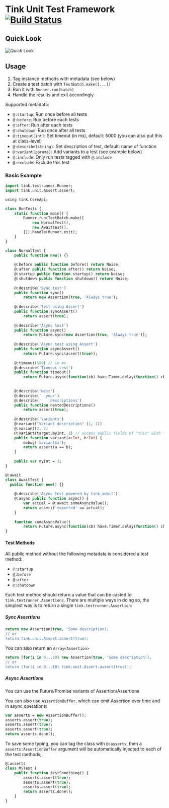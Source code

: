 # Tink Unit Test Framework [![Build Status](https://travis-ci.org/haxetink/tink_unittest.svg?branch=master)](https://travis-ci.org/haxetink/tink_unittest)

## Quick Look

![Quick Look](https://haxetink.github.io/tink_unittest/images/quicklook.png)

## Usage

1. Tag instance methods with metadata (see below)
2. Create a test batch with `TestBatch.make([...])`
3. Run it with `Runner.run(batch)`
4. Handle the results and exit accordingly

Supported metadata:

- `@:startup`: Run once before all tests
- `@:before`: Run before each tests
- `@:after`: Run after each tests
- `@:shutdown`: Run once after all tests
- `@:timeout(int)`: Set timeout (in ms), default: 5000 (you can also put this at class-level)
- `@:describe(string)`: Set description of test, default: name of function
- `@:variant(params)`: Add variants to a test (see example below)
- `@:include`: Only run tests tagged with `@:include`
- `@:exclude`: Exclude this test

### Basic Example

```haxe
import tink.testrunner.Runner;
import tink.unit.Assert.assert;

using tink.CoreApi;

class RunTests {
	static function main() {
		Runner.run(TestBatch.make([
			new NormalTest(),
			new AwaitTest(),
		])).handle(Runner.exit);
	}
}

class NormalTest {
	public function new() {}
	
	@:before public function before() return Noise;
	@:after public function after() return Noise;
	@:startup public function startup() return Noise;
	@:shutdown public function shutdown() return Noise;
	
	@:describe('Sync test')
	public function sync()
		return new Assertion(true, 'Always true');
    
	@:describe('Test using Assert')
	public function syncAssert()
		return assert(true);
		
	@:describe('Async test')
	public function async()
		return Future.sync(new Assertion(true, 'Always true'));
		
	@:describe('Async test using Assert')
	public function asyncAssert()
		return Future.sync(assert(true));
		
	@:timeout(500) // in ms
	@:describe('Timeout test')
	public function timeout()
		return Future.async(function(cb) haxe.Timer.delay(function() cb(assert(true)), 1000));
		
		
	@:describe('Nest')
	@:describe('  your')
	@:describe('    descriptions')
	public function nestedDescriptions()
		return assert(true);
		
	@:describe('Variants')
	@:variant("Variant description" (1, 1))
	@:variant(2, 2)
	@:variant(target.myInt, 3) // access public fields of "this" with "target.field"
	public function variant(a:Int, b:Int) {
		debug('variant$a');
		return assert(a == b);
	}
	
	public var myInt = 3;
}

@:await
class AwaitTest {
  public function new() {}
  
	@:describe('Async test powered by tink_await')
	@:async public function async() {
		var actual = @:await someAsyncValue();
		return assert('expected' == actual);
	}
	
	function someAsyncValue() 
		return Future.async(function(cb) haxe.Timer.delay(function() cb('actual'), 1000));
}
```

#### Test Methods

All public method without the following metadata is considered a test method:

- `@:startup`
- `@:before`
- `@:after`
- `@:shutdown`

Each test method should return a value that can be casted to `tink.testrunner.Assertions`.
There are multiple ways in doing so, the simplest way is to return a single `tink.testrunner.Assertion`:

##### Sync Assertions

```haxe
return new Assertion(true, 'Some description);
// or
return tink.unit.Assert.assert(true);
```

You can also return an `Array<Assertion>`

```haxe
return [for(i in 0...10) new Assertion(true, 'Some description)];
// or
return [for(i in 0...10) tink.unit.Assert.assert(true)];
```

##### Async Assertions

You can use the Future/Promise variants of Assertion/Assertions

You can also use `AssertionBuffer`, which can emit Assertion over time and in async operations:

```haxe
var asserts = new AssertionBuffer();
asserts.assert(true);
asserts.assert(true);
asserts.assert(true);
return asserts.done();
```

To save some typing, you can tag the class with `@:asserts`, then a `asserts:AssertionBuffer`
argument will be automatically injected to each of the test methods;

```haxe
@:asserts
class MyTest {
	public function testSomething() {
		asserts.assert(true);
		asserts.assert(true);
		asserts.assert(true);
		return asserts.done();
	}
}
```
